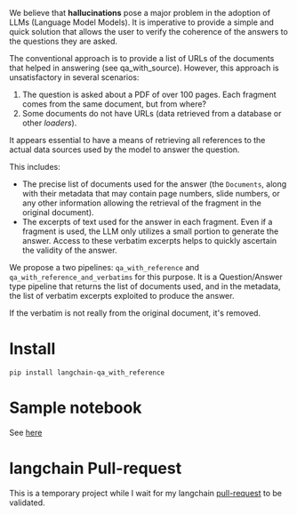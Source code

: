 We believe that **hallucinations** pose a major problem in the adoption of LLMs (Language Model Models). 
It is imperative to provide a simple and quick solution that allows the user to verify the coherence of the answers 
to the questions they are asked.

The conventional approach is to provide a list of URLs of the documents that helped in answering (see qa_with_source). 
However, this approach is unsatisfactory in several scenarios:
1. The question is asked about a PDF of over 100 pages. Each fragment comes from the same document, but from where?
2. Some documents do not have URLs (data retrieved from a database or other *loaders*).

It appears essential to have a means of retrieving all references to the actual data sources used by the model to answer the question. 

This includes:
- The precise list of documents used for the answer (the `Documents`, along with their metadata that may contain page numbers, 
slide numbers, or any other information allowing the retrieval of the fragment in the original document).
- The excerpts of text used for the answer in each fragment. Even if a fragment is used, the LLM only utilizes a 
small portion to generate the answer. Access to these verbatim excerpts helps to quickly ascertain the validity of the answer.

We propose a two pipelines: `qa_with_reference` and `qa_with_reference_and_verbatims` for this purpose. 
It is a Question/Answer type pipeline that returns the list of documents used, and in the metadata, the list of verbatim 
excerpts exploited to produce the answer.

If the verbatim is not really from the original document, it's removed.
# Install
```
pip install langchain-qa_with_reference
```

# Sample  notebook

See [here](qa_with_references.ipynb)

# langchain Pull-request
This is a temporary project while I wait for my langchain 
[pull-request](https://github.com/hwchase17/langchain/pull/5135) 
to be validated.

